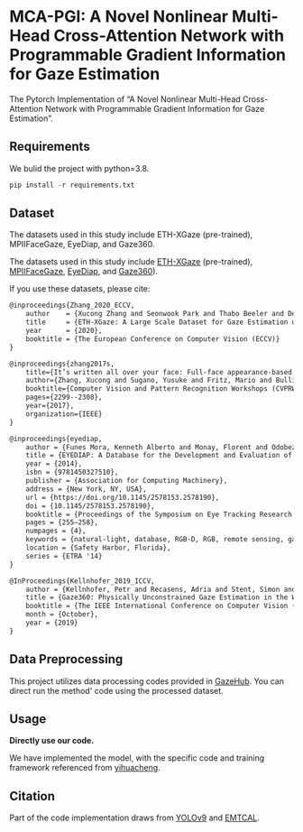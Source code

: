 # MCA-PGI: A Novel Nonlinear Multi-Head Cross-Attention Network with Programmable Gradient Information for Gaze Estimation
The Pytorch Implementation of “A Novel Nonlinear Multi-Head Cross-Attention Network with Programmable Gradient Information for Gaze Estimation”.

## Requirements

We bulid the project with python=3.8.

```python
pip install -r requirements.txt
```

## Dataset

The datasets used in this study include ETH-XGaze (pre-trained), MPIIFaceGaze, EyeDiap, and Gaze360.

The datasets used in this study include [ETH-XGaze](https://ait.ethz.ch/xgaze) (pre-trained), [MPIIFaceGaze](https://www.mpi-inf.mpg.de/departments/computer-vision-and-machine-learning/research/gaze-based-human-computer-interaction/its-written-all-over-your-face-full-face-appearance-based-gaze-estimation), [EyeDiap](https://www.idiap.ch/en/scientific-research/data/eyediap), and [Gaze360](https://gaze360.csail.mit.edu/)).

If you use these datasets, please cite:

```latex
@inproceedings{Zhang_2020_ECCV,
    author    = {Xucong Zhang and Seonwook Park and Thabo Beeler and Derek Bradley and Siyu Tang and Otmar Hilliges},
    title     = {ETH-XGaze: A Large Scale Dataset for Gaze Estimation under Extreme Head Pose and Gaze Variation},
    year      = {2020},
    booktitle = {The European Conference on Computer Vision (ECCV)}
}
```

```latex
@inproceedings{zhang2017s,
    title={It’s written all over your face: Full-face appearance-based gaze estimation},
    author={Zhang, Xucong and Sugano, Yusuke and Fritz, Mario and Bulling, Andreas},
    booktitle={Computer Vision and Pattern Recognition Workshops (CVPRW), 2017 IEEE Conference on},
    pages={2299--2308},
    year={2017},
    organization={IEEE}
}
```

```latex
@inproceedings{eyediap,
    author = {Funes Mora, Kenneth Alberto and Monay, Florent and Odobez, Jean-Marc},
    title = {EYEDIAP: A Database for the Development and Evaluation of Gaze Estimation Algorithms from RGB and RGB-D Cameras},
    year = {2014},
    isbn = {9781450327510},
    publisher = {Association for Computing Machinery},
    address = {New York, NY, USA},
    url = {https://doi.org/10.1145/2578153.2578190},
    doi = {10.1145/2578153.2578190},
    booktitle = {Proceedings of the Symposium on Eye Tracking Research and Applications},
    pages = {255–258},
    numpages = {4},
    keywords = {natural-light, database, RGB-D, RGB, remote sensing, gaze estimation, depth, head pose},
    location = {Safety Harbor, Florida},
    series = {ETRA '14}
}
```

```latex
@InProceedings{Kellnhofer_2019_ICCV,
    author = {Kellnhofer, Petr and Recasens, Adria and Stent, Simon and Matusik, Wojciech and Torralba, Antonio},
    title = {Gaze360: Physically Unconstrained Gaze Estimation in the Wild},
    booktitle = {The IEEE International Conference on Computer Vision (ICCV)},
    month = {October},
    year = {2019}
}
```

## Data Preprocessing

This project utilizes data processing codes provided in [GazeHub](http://phi-ai.org/GazeHub/). You can direct run the method' code using the processed dataset. 

## Usage

**Directly use our code.**

We have implemented the model, with the specific code and training framework referenced from [yihuacheng](https://github.com/yihuacheng/Gaze360.git). 

## Citation

Part of the code implementation draws from [YOLOv9](https://github.com/WongKinYiu/yolov9.git) and [EMTCAL](https://github.com/TangXu-Group/Remote-Sensing-Images-Classification.git).











